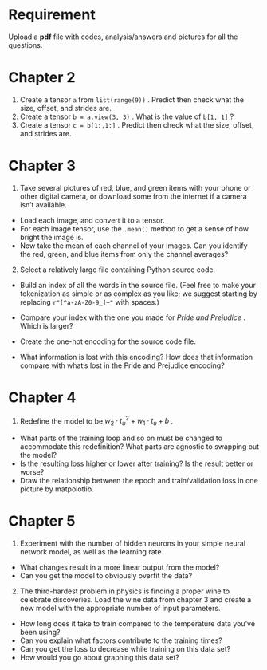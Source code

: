 # Requirement

Upload a **pdf** file with codes, analysis/answers and pictures for all the questions.

# Chapter 2
1. Create a tensor `a` from `list(range(9))` . Predict then check what the size, offset, and strides are.
2. Create a tensor `b = a.view(3, 3)` . What is the value of `b[1, 1]` ?
3. Create a tensor `c = b[1:,1:]` . Predict then check what the size, offset, and strides are.

# Chapter 3
1. Take several pictures of red, blue, and green items with your phone or other digital camera, or download some from the internet if a camera isn’t available.
- Load each image, and convert it to a tensor.
- For each image tensor, use the `.mean()` method to get a sense of how bright the image is.
- Now take the mean of each channel of your images. Can you identify the red, green, and blue items from only the channel averages?

2. Select a relatively large file containing Python source code.
- Build an index of all the words in the source file. (Feel free to make your tokenization as simple or as complex as you like; we suggest starting by replacing `r"[^a-zA-Z0-9_]+"` with spaces.)

- Compare your index with the one you made for *Pride and Prejudice* . Which is larger?
- Create the one-hot encoding for the source code file.
- What information is lost with this encoding? How does that information compare with what’s lost in the Pride and Prejudice encoding?

# Chapter 4

1. Redefine the model to be $w_2 \cdot {t_u}^2 + w_1 \cdot t_u + b$ .

- What parts of the training loop and so on must be changed to accommodate this redefinition? What parts are agnostic to swapping out the model?
- Is the resulting loss higher or lower after training? Is the result better or worse?
- Draw the relationship between the epoch and train/validation loss in one picture by matpolotlib.

# Chapter 5

1. Experiment with the number of hidden neurons in your simple neural network model, as well as the learning rate.
- What changes result in a more linear output from the model?
- Can you get the model to obviously overfit the data?

2. The third-hardest problem in physics is finding a proper wine to celebrate discoveries. Load the wine data from chapter 3 and create a new model with the appropriate number of input parameters.
- How long does it take to train compared to the temperature data you’ve been using?
- Can you explain what factors contribute to the training times?
- Can you get the loss to decrease while training on this data set?
- How would you go about graphing this data set?
